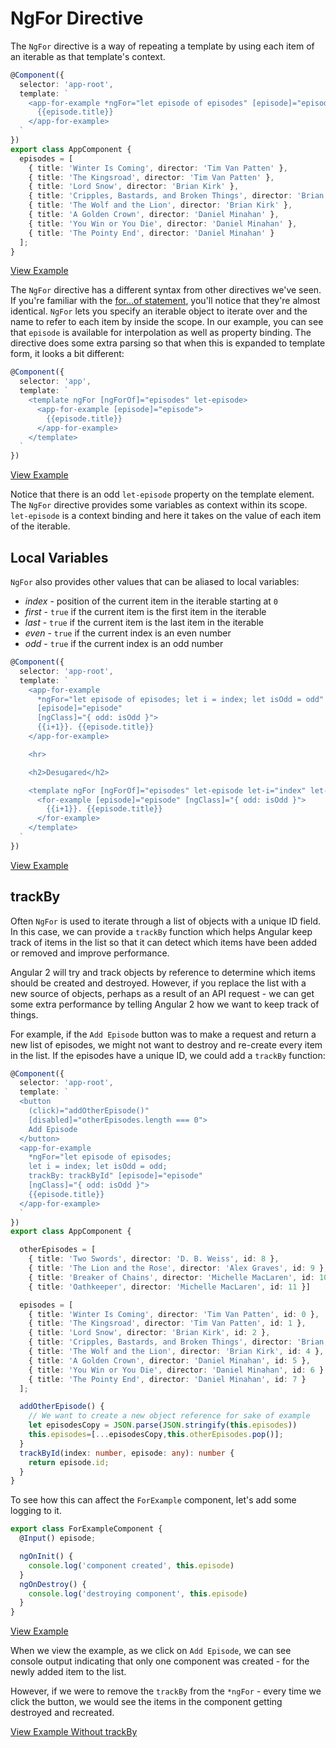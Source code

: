 # NgFor Directive

The `NgFor` directive is a way of repeating a template by using each item of an iterable as that template's context.

```typescript
@Component({
  selector: 'app-root',
  template: `
    <app-for-example *ngFor="let episode of episodes" [episode]="episode">
      {{episode.title}}
    </app-for-example>
  `
})
export class AppComponent {
  episodes = [
    { title: 'Winter Is Coming', director: 'Tim Van Patten' },
    { title: 'The Kingsroad', director: 'Tim Van Patten' },
    { title: 'Lord Snow', director: 'Brian Kirk' },
    { title: 'Cripples, Bastards, and Broken Things', director: 'Brian Kirk' },
    { title: 'The Wolf and the Lion', director: 'Brian Kirk' },
    { title: 'A Golden Crown', director: 'Daniel Minahan' },
    { title: 'You Win or You Die', director: 'Daniel Minahan' },
    { title: 'The Pointy End', director: 'Daniel Minahan' }
  ];
}
```
[View Example](https://plnkr.co/edit/dXU4K13piTYotDX5Nhi6?p=preview)

The `NgFor` directive has a different syntax from other directives we've seen. If you're familiar with the [for...of statement](https://developer.mozilla.org/en-US/docs/Web/JavaScript/Reference/Statements/for...of), you'll notice that they're almost identical. `NgFor` lets you specify an iterable object to iterate over and the name to refer to each item by inside the scope. In our example, you can see that `episode` is available for interpolation as well as property binding. The directive does some extra parsing so that when this is expanded to template form, it looks a bit different:


```typescript
@Component({
  selector: 'app',
  template: `
    <template ngFor [ngForOf]="episodes" let-episode>
      <app-for-example [episode]="episode">
        {{episode.title}}
      </app-for-example>
    </template>
  `
})
```
[View Example](https://plnkr.co/edit/dXU4K13piTYotDX5Nhi6?p=preview)

Notice that there is an odd `let-episode` property on the template element. The `NgFor` directive provides some variables as context within its scope. `let-episode` is a context binding and here it takes on the value of each item of the iterable.

## Local Variables

`NgFor` also provides other values that can be aliased to local variables:

- _index_ - position of the current item in the iterable starting at `0`
- _first_ - `true` if the current item is the first item in the iterable
- _last_ - `true` if the current item is the last item in the iterable
- _even_ - `true` if the current index is an even number
- _odd_ - `true` if the current index is an odd number


```typescript
@Component({
  selector: 'app-root',
  template: `
    <app-for-example
      *ngFor="let episode of episodes; let i = index; let isOdd = odd"
      [episode]="episode"
      [ngClass]="{ odd: isOdd }">
      {{i+1}}. {{episode.title}}
    </app-for-example>

    <hr>

    <h2>Desugared</h2>

    <template ngFor [ngForOf]="episodes" let-episode let-i="index" let-isOdd="odd">
      <for-example [episode]="episode" [ngClass]="{ odd: isOdd }">
        {{i+1}}. {{episode.title}}
      </for-example>
    </template>
  `
})
```
[View Example](https://plnkr.co/edit/58A5p8cWpVIY7Ne4O7aO?p=preview)

## trackBy ##

Often `NgFor` is used to iterate through a list of objects with a unique ID field. In this case, we can provide a `trackBy` function which helps Angular keep track of items in the list so that it can detect which items have been added or removed and improve performance.

Angular 2 will try and track objects by reference to determine which items should be created and destroyed. However, if you replace the list with a new source of objects, perhaps as a result of an API request - we can get some extra performance by telling Angular 2 how we want to keep track of things.

For example, if the `Add Episode` button was to make a request and return a new list of episodes, we might not want to destroy and re-create every item in the list. If the episodes have a unique ID, we could add a `trackBy` function:

```typescript
@Component({
  selector: 'app-root',
  template: `
  <button
    (click)="addOtherEpisode()"
    [disabled]="otherEpisodes.length === 0">
    Add Episode
  </button>
  <app-for-example
    *ngFor="let episode of episodes;
    let i = index; let isOdd = odd;
    trackBy: trackById" [episode]="episode"
    [ngClass]="{ odd: isOdd }">
    {{episode.title}}
  </app-for-example>
  `
})
export class AppComponent {

  otherEpisodes = [
    { title: 'Two Swords', director: 'D. B. Weiss', id: 8 },
    { title: 'The Lion and the Rose', director: 'Alex Graves', id: 9 },
    { title: 'Breaker of Chains', director: 'Michelle MacLaren', id: 10 },
    { title: 'Oathkeeper', director: 'Michelle MacLaren', id: 11 }]

  episodes = [
    { title: 'Winter Is Coming', director: 'Tim Van Patten', id: 0 },
    { title: 'The Kingsroad', director: 'Tim Van Patten', id: 1 },
    { title: 'Lord Snow', director: 'Brian Kirk', id: 2 },
    { title: 'Cripples, Bastards, and Broken Things', director: 'Brian Kirk', id: 3 },
    { title: 'The Wolf and the Lion', director: 'Brian Kirk', id: 4 },
    { title: 'A Golden Crown', director: 'Daniel Minahan', id: 5 },
    { title: 'You Win or You Die', director: 'Daniel Minahan', id: 6 }
    { title: 'The Pointy End', director: 'Daniel Minahan', id: 7 }
  ];

  addOtherEpisode() {
    // We want to create a new object reference for sake of example
    let episodesCopy = JSON.parse(JSON.stringify(this.episodes))
    this.episodes=[...episodesCopy,this.otherEpisodes.pop()];
  }
  trackById(index: number, episode: any): number {
    return episode.id;
  }
}
```

To see how this can affect the `ForExample` component, let's add some logging to it.

```typescript
export class ForExampleComponent {
  @Input() episode;

  ngOnInit() {
    console.log('component created', this.episode)
  }
  ngOnDestroy() {
    console.log('destroying component', this.episode)
  }
}
```
[View Example](https://plnkr.co/edit/jQmozF?p=preview)

When we view the example, as we click on `Add Episode`, we can see console output indicating that only one component was created - for the newly added item to the list.

However, if we were to remove the `trackBy` from the `*ngFor` - every time we click the button, we would see the items in the component getting destroyed and recreated.

[View Example Without trackBy](https://plnkr.co/edit/hC2cIK?p=preview)
